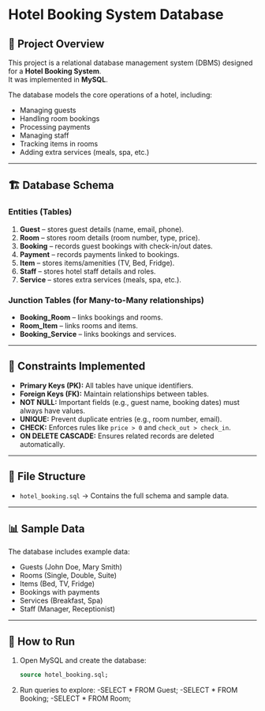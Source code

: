 
# Hotel Booking System Database

## 📌 Project Overview
This project is a relational database management system (DBMS) designed for a **Hotel Booking System**.  
It was implemented in **MySQL**.  

The database models the core operations of a hotel, including:
- Managing guests
- Handling room bookings
- Processing payments
- Managing staff
- Tracking items in rooms
- Adding extra services (meals, spa, etc.)

---

## 🏗️ Database Schema

### Entities (Tables)
1. **Guest** – stores guest details (name, email, phone).
2. **Room** – stores room details (room number, type, price).
3. **Booking** – records guest bookings with check-in/out dates.
4. **Payment** – records payments linked to bookings.
5. **Item** – stores items/amenities (TV, Bed, Fridge).
6. **Staff** – stores hotel staff details and roles.
7. **Service** – stores extra services (meals, spa, etc.).

### Junction Tables (for Many-to-Many relationships)
- **Booking_Room** – links bookings and rooms.
- **Room_Item** – links rooms and items.
- **Booking_Service** – links bookings and services.

---

## 🔑 Constraints Implemented
- **Primary Keys (PK):** All tables have unique identifiers.
- **Foreign Keys (FK):** Maintain relationships between tables.
- **NOT NULL:** Important fields (e.g., guest name, booking dates) must always have values.
- **UNIQUE:** Prevent duplicate entries (e.g., room number, email).
- **CHECK:** Enforces rules like `price > 0` and `check_out > check_in`.
- **ON DELETE CASCADE:** Ensures related records are deleted automatically.

---

## 📂 File Structure
- `hotel_booking.sql` → Contains the full schema and sample data.

---

## 📊 Sample Data
The database includes example data:
- Guests (John Doe, Mary Smith)
- Rooms (Single, Double, Suite)
- Items (Bed, TV, Fridge)
- Bookings with payments
- Services (Breakfast, Spa)
- Staff (Manager, Receptionist)

---

## 🚀 How to Run
1. Open MySQL and create the database:
   ```sql
   source hotel_booking.sql;

2. Run queries to explore:
   -SELECT * FROM Guest;
   -SELECT * FROM Booking;
   -SELECT * FROM Room;
